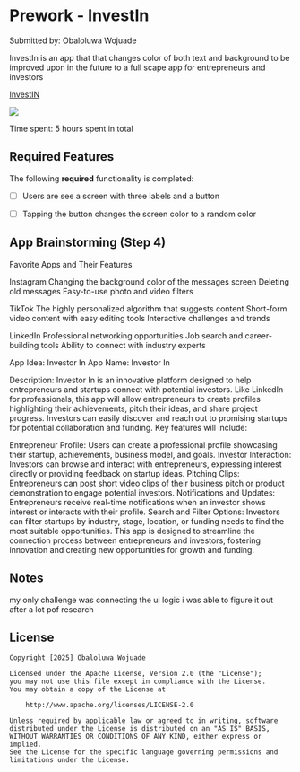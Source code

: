 # Prework - InvestIn

Submitted by: Obaloluwa Wojuade

InvestIn is an app that that changes color of both text and background to be improved upon in the future to a full scape app for entrepreneurs and investors 

<div>
    <a href="https://www.loom.com/share/528e209ff2c94effa06c0fe9cddac21e">
      <p>InvestIN</p>
    </a>
    <a href="https://www.loom.com/share/528e209ff2c94effa06c0fe9cddac21e">
      <img style="max-width:300px;" src="https://cdn.loom.com/sessions/thumbnails/528e209ff2c94effa06c0fe9cddac21e-f49ccc2468086a9d-full-play.gif">
    </a>
  </div>

Time spent: 5 hours spent in total

## Required Features

The following **required** functionality is completed:

- [ ] Users are see a screen with three labels and a button
- [ ] Tapping the button changes the screen color to a random color
 


## App Brainstorming (Step 4)

Favorite Apps and Their Features

Instagram
Changing the background color of the messages screen
Deleting old messages
Easy-to-use photo and video filters

TikTok
The highly personalized algorithm that suggests content
Short-form video content with easy editing tools
Interactive challenges and trends

LinkedIn
Professional networking opportunities
Job search and career-building tools
Ability to connect with industry experts

App Idea: Investor In
App Name: Investor In

Description: Investor In is an innovative platform designed to help entrepreneurs and startups connect with potential investors. Like LinkedIn for professionals, this app will allow entrepreneurs to create profiles highlighting their achievements, pitch their ideas, and share project progress. Investors can easily discover and reach out to promising startups for potential collaboration and funding. Key features will include:

Entrepreneur Profile: Users can create a professional profile showcasing their startup, achievements, business model, and goals.
Investor Interaction: Investors can browse and interact with entrepreneurs, expressing interest directly or providing feedback on startup ideas.
Pitching Clips: Entrepreneurs can post short video clips of their business pitch or product demonstration to engage potential investors.
Notifications and Updates: Entrepreneurs receive real-time notifications when an investor shows interest or interacts with their profile.
Search and Filter Options: Investors can filter startups by industry, stage, location, or funding needs to find the most suitable opportunities.
This app is designed to streamline the connection process between entrepreneurs and investors, fostering innovation and creating new opportunities for growth and funding.

## Notes

my only challenge was connecting the ui logic i was able to figure it out after a lot pof research




## License

    Copyright [2025] Obaloluwa Wojuade

    Licensed under the Apache License, Version 2.0 (the "License");
    you may not use this file except in compliance with the License.
    You may obtain a copy of the License at

        http://www.apache.org/licenses/LICENSE-2.0

    Unless required by applicable law or agreed to in writing, software
    distributed under the License is distributed on an "AS IS" BASIS,
    WITHOUT WARRANTIES OR CONDITIONS OF ANY KIND, either express or implied.
    See the License for the specific language governing permissions and
    limitations under the License.
